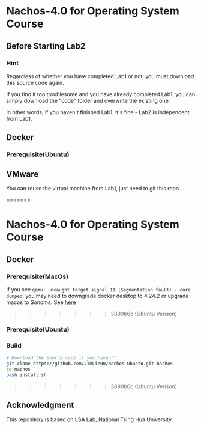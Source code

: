 # Nachos-4.0 for Operating System Course

## Before Starting Lab2

### Hint

Regardless of whether you have completed Lab1 or not, you must download this source code again.

If you find it too troublesome and you have already completed Lab1, you can simply download the "code" folder and overwrite the existing one.

In other words, if you haven't finished Lab1, it's fine - Lab2 is independent from Lab1.
## Docker

### Prerequisite(Ubuntu)

## VMware
You can reuse the virtual machine from Lab1, just need to git this repo.

=======
# Nachos-4.0 for Operating System Course

## Docker

### Prerequisite(MacOs)

If you see `qemu: uncaught target signal 11 (Segmentation fault) - core dumped`, you may need to downgrade docker desktop to 4.24.2 or upgrade macos to Sonoma. See [here](https://github.com/docker/for-mac/issues/7172)

>>>>>>> 3890b6c (Ubuntu Verison)
### Prerequisite(Ubuntu)

### Build

```bash
# Download the source code if you haven't
git clone https://github.com/JimLin00/Nachos-Ubuntu.git nachos
cd nachos
bash install.sh
```
>>>>>>> 3890b6c (Ubuntu Verison)

## Acknowledgment


This repository is based on LSA Lab, National Tsing Hua University.
